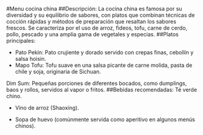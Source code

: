 #Menu cocina china
##Descripción:
La cocina china es famosa por su diversidad y su equilibrio de sabores, con platos que combinan técnicas de cocción rápidas y métodos de preparación que resaltan los sabores frescos. Se caracteriza por el uso de arroz, fideos, tofu, carne de cerdo, pollo, pescado y una amplia gama de vegetales y especias.
##Platos principales:
- Pato Pekín: Pato crujiente y dorado servido con crepas finas, cebollín y salsa hoisin.
- Mapo Tofu: Tofu suave en una salsa picante de carne molida, pasta de chile y soja, originaria de Sichuan.

Dim Sum: Pequeñas porciones de diferentes bocados, como dumplings, baos y rollos, servidos al vapor o fritos.
##Bebidas recomendadas:
Té verde chino.

- Vino de arroz (Shaoxing).

- Sopa de huevo (comúnmente servida como aperitivo en algunos menús chinos).

